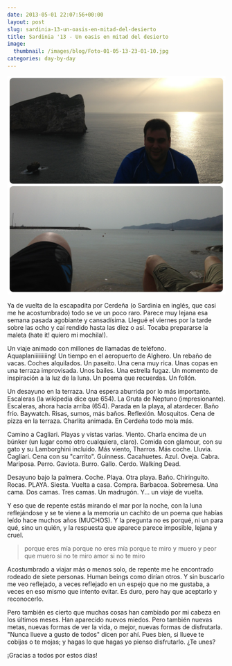 ```yaml
---
date: 2013-05-01 22:07:56+00:00
layout: post
slug: sardinia-13-un-oasis-en-mitad-del-desierto
title: Sardinia '13 - Un oasis en mitad del desierto
image:
  thumbnail: /images/blog/Foto-01-05-13-23-01-10.jpg
categories: day-by-day
---
```


[![Miguel Julián - Miky - Cerdeña (Sardinia)](/images/blog/Foto-01-05-13-23-01-10.jpg)](/images/blog/Foto-01-05-13-23-01-10.jpg)


Ya de vuelta de la escapadita por Cerdeña (o Sardinia en inglés, que casi me he acostumbrado) todo se ve un poco raro. Parece muy lejana esa semana pasada agobiante y cansadísima. Llegué el viernes por la tarde sobre las ocho y caí rendido hasta las diez o así. Tocaba prepararse la maleta (hate it! quiero mi mochila!).

Un viaje animado con millones de llamadas de teléfono. Aquaplaniiiiiiiiing! Un tiempo en el aeropuerto de Alghero. Un rebaño de vacas. Coches alquilados. Un paseito. Una cena muy rica. Unas copas en una terraza improvisada. Unos bailes. Una estrella fugaz. Un momento de inspiración a la luz de la luna. Un poema que recuerdas. Un follón.

Un desayuno en la terraza. Una espera aburrida por lo más importante. Escaleras (la wikipedia dice que 654). La Gruta de Neptuno (impresionante). Escaleras, ahora hacia arriba (654). Parada en la playa, al atardecer. Baño frío. Baywatch. Risas, sumos, más baños. Reflexión. Mosquitos. Cena de pizza en la terraza. Charlita animada. En Cerdeña todo mola más.

Camino a Cagliari. Playas y vistas varias. Viento. Charla encima de un búnker (un lugar como otro cualquiera, claro). Comida con glamour, con su gato y su Lamborghini incluido. Más viento, Tharros. Más coche. Lluvia. Cagliari. Cena con su "carrito". Guinness. Cacahuetes. Azul. Oveja. Cabra. Mariposa. Perro. Gaviota. Burro. Gallo. Cerdo. Walking Dead.

Desayuno bajo la palmera. Coche. Playa. Otra playa. Baño. Chiringuito. Rocas. PLAYA. Siesta. Vuelta a casa. Compra. Barbacoa. Sobremesa. Una cama. Dos camas. Tres camas. Un madrugón. Y... un viaje de vuelta.

Y eso que de repente estás mirando el mar por la noche, con la luna reflejándose y se te viene a la memoria un cachito de un poema que habías leído hace muchos años (MUCHOS). Y la pregunta no es porqué, ni un para qué, sino un quién, y la respuesta que aparece parece imposible, lejana y cruel.


> porque eres mía
porque no eres mía
porque te miro y muero
y peor que muero
si no te miro amor
si no te miro


Acostumbrado a viajar más o menos solo, de repente me he encontrado rodeado de siete personas. Human beings como dirían otros. Y sin buscarlo me veo reflejado, a veces reflejado en un espejo que no me gustaba, a veces en eso mismo que intento evitar. Es duro, pero hay que aceptarlo y reconocerlo.

Pero también es cierto que muchas cosas han cambiado por mi cabeza en los últimos meses. Han aparecido nuevos miedos. Pero también nuevas metas, nuevas formas de ver la vida, o mejor, nuevas formas de disfrutarla. "Nunca llueve a gusto de todos" dicen por ahí. Pues bien, si llueve te cobijas o te mojas; y hagas lo que hagas yo pienso disfrutarlo. ¿Te unes?

¡Gracias a todos por estos días!
